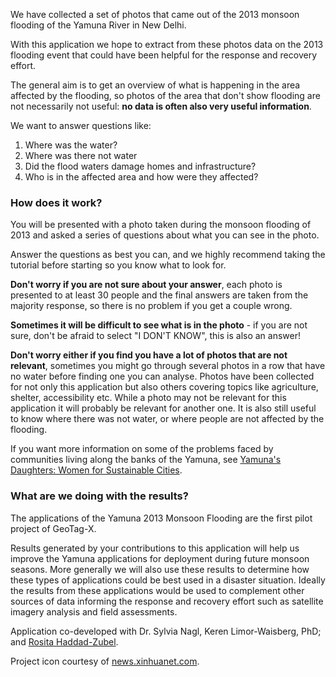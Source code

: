 We have collected a set of photos that came out of the 2013 monsoon flooding of the Yamuna River in New Delhi.

With this application we hope to extract from these photos data on the 2013 flooding event that could have been helpful for the response and recovery effort.

The general aim is to get an overview of what is happening in the area affected by the flooding, so photos of the area that don't show flooding are not necessarily not useful: **no data is often also very useful information**.

We want to answer questions like:

1. Where was the water?
2. Where was there not water
3. Did the flood waters damage homes and infrastructure?
4. Who is in the affected area and how were they affected?

### How does it work?
You will be presented with a photo taken during the monsoon flooding of 2013 and asked a series of questions about what you can see in the photo.

Answer the questions as best you can, and we highly recommend taking the tutorial before starting so you know what to look for.

**Don't worry if you are not sure about your answer**, each photo is presented to at least 30 people and the final answers are taken from the majority response, so there is no problem if you get a couple wrong.

**Sometimes it will be difficult to see what is in the photo** - if you are not sure, don't be afraid to select "I DON'T KNOW", this is also an answer!

**Don't worry either if you find you have a lot of photos that are not relevant**, sometimes you might go through several photos in a row that have no water before finding one you can analyse. Photos have been collected for not only this application but also others covering topics like agriculture, shelter, accessibility etc. While a photo may not be relevant for this application it will probably be relevant for another one. It is also still useful to know where there was not water, or where people are not affected by the flooding.

If you want more information on some of the problems faced by communities living along the banks of the Yamuna, see [Yamuna's Daughters: Women for Sustainable Cities](http://yamuna.womenforsustainablecities.org).

### What are we doing with the results?
The applications of the Yamuna 2013 Monsoon Flooding are the first pilot project of GeoTag-X.

Results generated by your contributions to this application will help us improve the Yamuna applications for deployment during future monsoon seasons. More generally we will also use these results to determine how these types of applications could be best used in a disaster situation. Ideally the results from these applications would be used to complement other sources of data informing the response and recovery effort such as satellite imagery analysis and field assessments.

Application co-developed with Dr. Sylvia Nagl, Keren Limor-Waisberg, PhD; and [Rosita Haddad-Zubel](http://tecfa.unige.ch/perso/rosita/-/Home.html).

Project icon courtesy of [news.xinhuanet.com](http://news.xinhuanet.com/english/photo/2013-06/20/c_132470396.htm).

